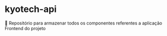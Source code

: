 # kyotech-api

👾 Repositório para armazenar todos os componentes referentes a aplicação Frontend do projeto
